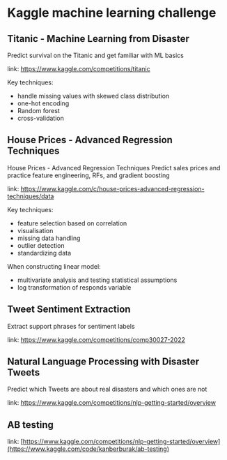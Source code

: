 # Kaggle machine learning challenge
## Titanic - Machine Learning from Disaster
Predict survival on the Titanic and get familiar with ML basics

link: https://www.kaggle.com/competitions/titanic

Key techniques:
- handle missing values with skewed class distribution
- one-hot encoding
- Random forest
- cross-validation

## House Prices - Advanced Regression Techniques
House Prices - Advanced Regression Techniques Predict sales prices and practice feature engineering, RFs, and gradient boosting

link: https://www.kaggle.com/c/house-prices-advanced-regression-techniques/data 

Key techniques:
- feature selection based on correlation
- visualisation
- missing data handling
- outlier detection
- standardizing data

When constructing linear model:
- multivariate analysis and testing statistical assumptions
- log transformation of responds variable


## Tweet Sentiment Extraction
Extract support phrases for sentiment labels

link: https://www.kaggle.com/competitions/comp30027-2022


## Natural Language Processing with Disaster Tweets
Predict which Tweets are about real disasters and which ones are not

link: https://www.kaggle.com/competitions/nlp-getting-started/overview


## AB testing
link: [https://www.kaggle.com/competitions/nlp-getting-started/overview](https://www.kaggle.com/code/kanberburak/ab-testing)
